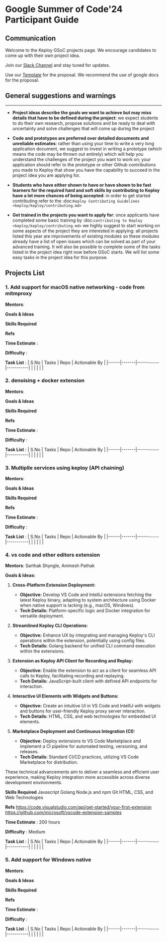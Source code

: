 # Google Summer of Code'24 Participant Guide

## **Communication**

Welcome to the Keploy GSoC projects page. We encourage candidates to come up with their own project idea.

Join our [Slack Channel](https://join.slack.com/t/keploy/shared_invite/zt-12rfbvc01-o54cOG0X1G6eVJTuI_orSA) and stay tuned for updates.

Use our [Template](https://docs.google.com/document/d/1QSSs4vPvn_tPeJkhwDuJ9YLSXdtygob9cPc-5yXj3pY/edit?usp=sharing) for the proposal. We recommend the use of google docs for the proposal.


## **General suggestions and warnings**
_________________

- **Project ideas describe the goals we want to achieve
  but may miss details that have to be defined during the project**:
  we expect students to do their own research, propose solutions and be
  ready to deal with uncertainty and solve challenges that
  will come up during the project

- **Code and prototypes are preferred over detailed
  documents and unreliable estimates**:
  rather than using your time to write a very long
  application document, we suggest to invest in writing a prototype
  (which means the code may be thrown out entirely) which will help you
  understand the challenges of the project you want to work on; your
  application should refer to the prototype or other Github contributions
  you made to Keploy that show you have the capability to succeed in the
  project idea you are applying for.

- **Students who have either shown to have or have shown to be
  fast learners for the required hard and soft skills by
  contributing to Keploy have a lot more chances of being accepted**:
  in order to get started contributing refer to the
  :doc:`Keploy Contributing Guidelines <keploy/keploy/contributing.md>`

- **Get trained in the projects you want to apply for**: once
  applicants have completed some basic training by
  :doc:`contributing to Keploy <keploy/keploy/contributing.md>`
  we highly suggest to start working on
  some aspects of the project they are
  interested in applying: all projects
  listed this year are improvements
  of existing modules so these modules
  already have a list of open issues
  which can be solved as part of your advanced training.
  It will also be possible to complete some of the tasks listed in
  the project idea right now before GSoC starts.
  We will list some easy tasks in the project idea for this purpose.

## **Projects List**

### 1. Add support for macOS native networking - code from mitmproxy
**Mentors**: 

**Goals & Ideas**

**Skills Required**

**Refs**

**Time Estimate** : 

**Difficulty** :

**Task List** : 
| S.No | Tasks | Repo | Actionable By | 
|------|-------|-----------|-----------|
|      |       |       |            |

### 2. denoising + docker extension
**Mentors**:

**Goals & Ideas**

**Skills Required**

**Refs**

**Time Estimate** : 

**Difficulty** :

**Task List** : 
| S.No | Tasks | Repo | Actionable By | 
|------|-------|-----------|-----------|
|      |       |       |            |

### 3. Multiplle services using keploy (API chaining)
**Mentors**:

**Goals & Ideas**

**Skills Required**

**Refs**

**Time Estimate** : 

**Difficulty** :

**Task List** : 
| S.No | Tasks | Repo | Actionable By | 
|------|-------|-----------|-----------|
|      |       |       |            |

### 4. vs code and other editors extension
**Mentors**: Sarthak Shyngle, Animesh Pathak

**Goals & Ideas:**

1. **Cross-Platform Extension Deployment:**
   - **Objective:** Develop VS Code and IntelliJ extensions fetching the latest Keploy binary, adapting to system architecture using Docker when native support is lacking (e.g., macOS, Windows).
   - **Tech Details:** Platform-specific logic and Docker integration for versatile deployment.

2. **Streamlined Keploy CLI Operations:**
   - **Objective:** Enhance UX by integrating and managing Keploy's CLI operations within the extension, potentially using config files.
   - **Tech Details:** Golang backend for unified CLI command execution within the extensions.

3. **Extension as Keploy API Client for Recording and Replay:**
   - **Objective:** Enable the extension to act as a client for seamless API calls to Keploy, facilitating recording and replaying.
   - **Tech Details:** JavaScript-built client with defined API endpoints for interaction.

4. **Interactive UI Elements with Widgets and Buttons:**
   - **Objective:** Create an intuitive UI in VS Code and IntelliJ with widgets and buttons for user-friendly Keploy proxy server interaction.
   - **Tech Details:** HTML, CSS, and web technologies for embedded UI elements.

5. **Marketplace Deployment and Continuous Integration (CI):**
   - **Objective:** Deploy extensions to VS Code Marketplace and implement a CI pipeline for automated testing, versioning, and releases.
   - **Tech Details:** Standard CI/CD practices, utilizing VS Code Marketplace for distribution.

These technical advancements aim to deliver a seamless and efficient user experience, making Keploy integration more accessible across diverse development environments.

**Skills Required**
Javascript
Golang
Node.js and npm
Git
HTML, CSS, and Web Technologies

**Refs**
https://code.visualstudio.com/api/get-started/your-first-extension
https://github.com/microsoft/vscode-extension-samples

**Time Estimate** : 200 hours

**Difficulty** : Medium 

**Task List** : 
| S.No | Tasks | Repo | Actionable By | 
|------|-------|-----------|-----------|
|      |       |       |            |


### 5. Add support for Windows native
**Mentors**:

**Goals & Ideas**

**Skills Required**

**Refs**

**Time Estimate** : 

**Difficulty** :

**Task List** : 
| S.No | Tasks | Repo | Actionable By | 
|------|-------|-----------|-----------|
|      |       |       |            |
